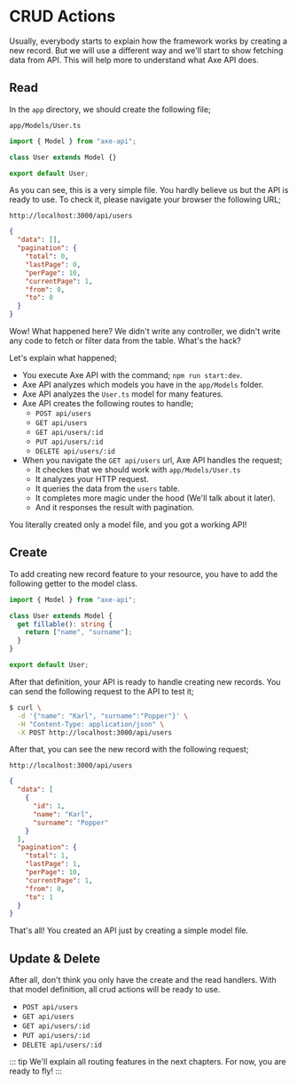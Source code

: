 # CRUD Actions

Usually, everybody starts to explain how the framework works by creating a new record. But we will use a different way and we'll start to show fetching data from API. This will help more to understand what Axe API does.

## Read

In the `app` directory, we should create the following file;

`app/Models/User.ts`

```ts
import { Model } from "axe-api";

class User extends Model {}

export default User;
```

As you can see, this is a very simple file. You hardly believe us but the API is ready to use. To check it, please navigate your browser the following URL;

`http://localhost:3000/api/users`

```json
{
  "data": [],
  "pagination": {
    "total": 0,
    "lastPage": 0,
    "perPage": 10,
    "currentPage": 1,
    "from": 0,
    "to": 0
  }
}
```

Wow! What happened here? We didn't write any controller, we didn't write any code to fetch or filter data from the table. What's the hack?

Let's explain what happened;

- You execute Axe API with the command; `npm run start:dev`.
- Axe API analyzes which models you have in the `app/Models` folder.
- Axe API analyzes the `User.ts` model for many features.
- Axe API creates the following routes to handle;
  - `POST api/users`
  - `GET api/users`
  - `GET api/users/:id`
  - `PUT api/users/:id`
  - `DELETE api/users/:id`
- When you navigate the `GET api/users` url, Axe API handles the request;
  - It checkes that we should work with `app/Models/User.ts`
  - It analyzes your HTTP request.
  - It queries the data from the `users` table.
  - It completes more magic under the hood (We'll talk about it later).
  - And it responses the result with pagination.

You literally created only a model file, and you got a working API!

## Create

To add creating new record feature to your resource, you have to add the following getter to the model class.

```ts
import { Model } from "axe-api";

class User extends Model {
  get fillable(): string {
    return ["name", "surname"];
  }
}

export default User;
```

After that definition, your API is ready to handle creating new records. You can send the following request to the API to test it;

```bash
$ curl \
  -d '{"name": "Karl", "surname":"Popper"}' \
  -H "Content-Type: application/json" \
  -X POST http://localhost:3000/api/users
```

After that, you can see the new record with the following request;

`http://localhost:3000/api/users`

```json
{
  "data": [
    {
      "id": 1,
      "name": "Karl",
      "surname": "Popper"
    }
  ],
  "pagination": {
    "total": 1,
    "lastPage": 1,
    "perPage": 10,
    "currentPage": 1,
    "from": 0,
    "to": 1
  }
}
```

That's all! You created an API just by creating a simple model file.

## Update & Delete

After all, don't think you only have the create and the read handlers. With that model definition, all crud actions will be ready to use.

- `POST api/users`
- `GET api/users`
- `GET api/users/:id`
- `PUT api/users/:id`
- `DELETE api/users/:id`

::: tip
We'll explain all routing features in the next chapters. For now, you are ready to fly!
:::
